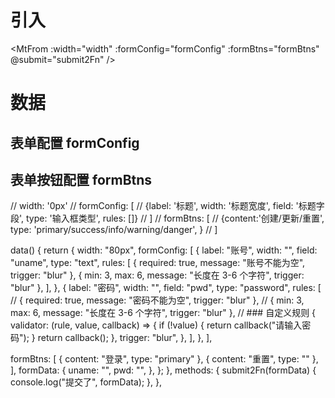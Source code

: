 # 引入

<MtFrom
:width="width"
:formConfig="formConfig"
:formBtns="formBtns"
@submit="submit2Fn"
/>

# 数据

## 表单配置 formConfig

## 表单按钮配置 formBtns

// width: '0px'
// formConfig: [
// {label: '标题', width: '标题宽度', field: '标题字段', type: '输入框类型', rules: []}
// ]
// formBtns: [
// {content:'创建/更新/重置', type: 'primary/success/info/warning/danger', }
// ]

data() {
return {
width: "80px",
formConfig: [
{
label: "账号",
width: "",
field: "uname",
type: "text",
rules: [
{ required: true, message: "账号不能为空", trigger: "blur" },
{ min: 3, max: 6, message: "长度在 3-6 个字符", trigger: "blur" },
],
},
{
label: "密码",
width: "",
field: "pwd",
type: "password",
rules: [
// { required: true, message: "密码不能为空", trigger: "blur" },
// { min: 3, max: 6, message: "长度在 3-6 个字符", trigger: "blur" },
// ### 自定义规则
{
validator: (rule, value, callback) => {
if (!value) {
return callback("请输入密码");
}
return callback();
},
trigger: "blur",
},
],
},
],

formBtns: [
{ content: "登录", type: "primary" },
{ content: "重置", type: "" },
],
formData: {
uname: "",
pwd: "",
},
};
},
methods: {
submit2Fn(formData) {
console.log("提交了", formData);
},
},
